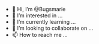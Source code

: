 - 👋 Hi, I’m @Bugsmarie
- 👀 I’m interested in ...
- 🌱 I’m currently learning ...
- 💞️ I’m looking to collaborate on ...
- 📫 How to reach me ...

<!---
Bugsmarie/Bugsmarie is a ✨ special ✨ repository because its `README.md` (this file) appears on your GitHub profile.
You can click the Preview link to take a look at your changes.
--->
